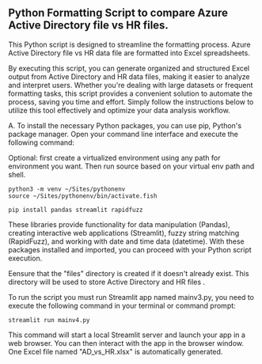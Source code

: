 ## Python Formatting Script to compare Azure Active Directory file vs HR files.

This Python script is designed to streamline the formatting process. Azure Active Directory file vs HR data file are formatted into Excel spreadsheets.

By executing this script, you can generate organized and structured Excel output from Active Directory and HR data files, making it easier to analyze and interpret users. Whether you're dealing with large datasets or frequent formatting tasks, this script provides a convenient solution to automate the process, saving you time and effort. Simply follow the instructions below to utilize this tool effectively and optimize your data analysis workflow.

A. To install the necessary Python packages, you can use pip, Python's package manager. Open your command line interface and execute the following command:

Optional: first create a virtualized environment using any path for environment you want. Then run source based on your virtual env path and shell.

```
python3 -m venv ~/Sites/pythonenv
source ~/Sites/pythonenv/bin/activate.fish

```

```
pip install pandas streamlit rapidfuzz
```

These libraries provide functionality for data manipulation (Pandas), creating interactive web applications (Streamlit), fuzzy string matching (RapidFuzz), and working with date and time data (datetime). With these packages installed and imported, you can proceed with your Python script execution.

Eensure that the "files" directory is created if it doesn't already exist. This directory will be used to store Active Directory and HR files .

To run the script you must run Streamlit app named mainv3.py, you need to execute the following command in your terminal or command prompt:

```
streamlit run mainv4.py
```

This command will start a local Streamlit server and launch your app in a web browser. You can then interact with the app in the browser window. One Excel file named "AD_vs_HR.xlsx" is automatically generated.
